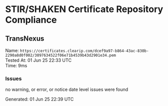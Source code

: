 # STIR/SHAKEN Certificate Repository Compliance

## TransNexus

Name: `https://certificates.clearip.com/dcef9a97-b864-43ac-830b-2290a8d0f002/3097634522f06e71b4539b43d2901e34.pem`\
Tested At: 01 Jun 25 22:33 UTC\
Time: 9ms

### Issues

no warning, or error, or notice date level issues were found

Generated: 01 Jun 25 22:39 UTC